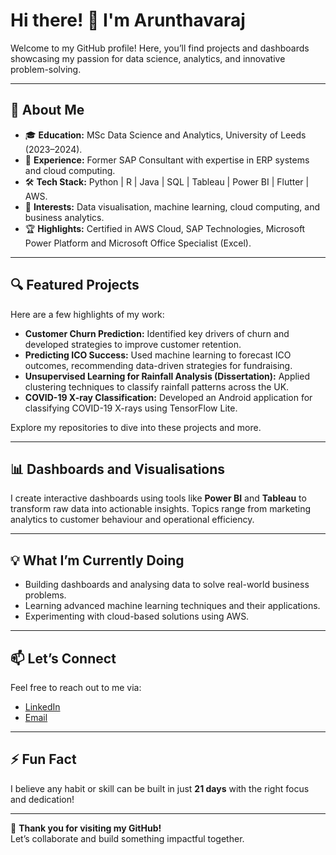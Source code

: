 # Hi there! 👋 I'm Arunthavaraj

Welcome to my GitHub profile! Here, you’ll find projects and dashboards showcasing my passion for data science, analytics, and innovative problem-solving.

---

## 🚀 About Me
- 🎓 **Education:** MSc Data Science and Analytics, University of Leeds (2023–2024).  
- 💼 **Experience:** Former SAP Consultant with expertise in ERP systems and cloud computing.  
- 🛠️ **Tech Stack:** Python | R | Java | SQL | Tableau | Power BI | Flutter | AWS.  
- 🎯 **Interests:** Data visualisation, machine learning, cloud computing, and business analytics.  
- 🏆 **Highlights:** Certified in AWS Cloud, SAP Technologies, Microsoft Power Platform and Microsoft Office Specialist (Excel).

---

## 🔍 Featured Projects
Here are a few highlights of my work:
- **Customer Churn Prediction:** Identified key drivers of churn and developed strategies to improve customer retention.  
- **Predicting ICO Success:** Used machine learning to forecast ICO outcomes, recommending data-driven strategies for fundraising.  
- **Unsupervised Learning for Rainfall Analysis (Dissertation):** Applied clustering techniques to classify rainfall patterns across the UK.  
- **COVID-19 X-ray Classification:** Developed an Android application for classifying COVID-19 X-rays using TensorFlow Lite.

Explore my repositories to dive into these projects and more.

---

## 📊 Dashboards and Visualisations
I create interactive dashboards using tools like **Power BI** and **Tableau** to transform raw data into actionable insights. Topics range from marketing analytics to customer behaviour and operational efficiency.

---

## 💡 What I’m Currently Doing
- Building dashboards and analysing data to solve real-world business problems.  
- Learning advanced machine learning techniques and their applications.  
- Experimenting with cloud-based solutions using AWS.

---

## 📫 Let’s Connect
Feel free to reach out to me via:  
- [LinkedIn](https://www.linkedin.com/in/arunthavaraj-a-79775a18b/)  
- [Email](mailto:ajayarun28022000@gmail.com)  

---

## ⚡ Fun Fact
I believe any habit or skill can be built in just **21 days** with the right focus and dedication!

---

🎉 **Thank you for visiting my GitHub!**  
Let’s collaborate and build something impactful together.
